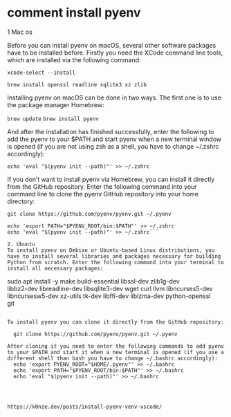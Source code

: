 # comment install pyenv 

1 Mac os

Before you can install pyenv on macOS, several other software packages have to be installed before. Firstly you need the XCode command line tools, which are installed via the following command:

``xcode-select --install``

``brew install openssl readline sqlite3 xz zlib``


Installing pyenv on macOS can be done in two ways. The first one is to use the package manager Homebrew:

```brew update```
```brew install pyenv```

And after the installation has finished successfully, enter the following to add the pyenv to your $PATH and start pyenv when a new terminal window is opened (if you are not using zsh as a shell, you have to change ~/.zshrc accordingly):

```echo 'eval "$(pyenv init --path)"' >> ~/.zshrc```

If you don’t want to install pyenv via Homebrew, you can install it directly from the GitHub repository. Enter the following command into your command line to clone the pyenv GitHub repository into your home directory:

```git clone https://github.com/pyenv/pyenv.git ~/.pyenv```

```echo 'export PYENV_ROOT="$HOME/.pyenv"' >> ~/.zshrc
echo 'export PATH="$PYENV_ROOT/bin:$PATH"' >> ~/.zshrc
echo 'eval "$(pyenv init --path)"' >> ~/.zshrc```

2. Ubuntu 
To install pyenv on Debian or Ubuntu-based Linux distributions, you have to install several libraries and packages necessary for building Python from scratch. Enter the following command into your terminal to install all necessary packages:

```
sudo apt install -y make build-essential libssl-dev zlib1g-dev \
libbz2-dev libreadline-dev libsqlite3-dev wget curl llvm libncurses5-dev \
libncursesw5-dev xz-utils tk-dev libffi-dev liblzma-dev python-openssl \
git
```

To install pyenv you can clone it directly from the GitHub repository:

  git clone https://github.com/pyenv/pyenv.git ~/.pyenv

After cloning it you need to enter the following commands to add pyenv to your $PATH and start it when a new terminal is opened (if you use a different shell than bash you have to change ~/.bashrc accordingly):
  echo 'export PYENV_ROOT="$HOME/.pyenv"' >> ~/.bashrc
  echo 'export PATH="$PYENV_ROOT/bin:$PATH"' >> ~/.bashrc
  echo 'eval "$(pyenv init --path)"' >> ~/.bashrc




https://k0nze.dev/posts/install-pyenv-venv-vscode/
